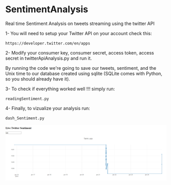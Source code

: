 # SentimentAnalysis
Real time Sentiment Analysis on tweets streaming using the twitter API

1- You will need to setup your Twitter API on your account check this:
    
    https://developer.twitter.com/en/apps

2- Modify your consumer key, consumer secret, access token, access secret in twitterApiAnalysis.py and run it.

By running the code we're going to save our tweets, sentiment, and the Unix time to our database created using sqlite (SQLite comes with Python, so you should already have it).

3- To check if everything worked well !!! simply run:
    
    readingSentiment.py


4- Finally, to vizualize your analysis run:

    dash_Sentiment.py




![Dash sentiment graph](dash.png)
